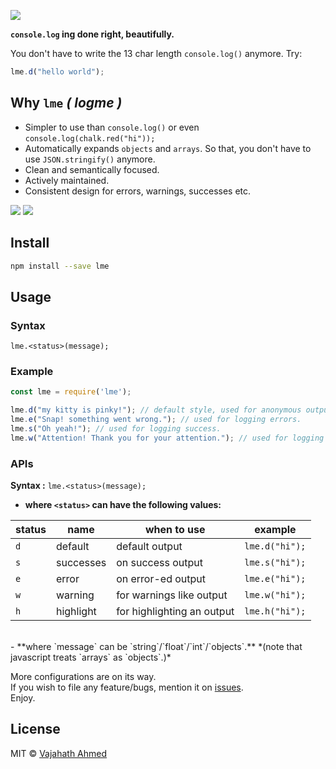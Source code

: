 ![](https://raw.githubusercontent.com/vajahath/lme/master/media/logo.png)

**`console.log` ing done right, beautifully.**


You don't have to write the 13 char length `console.log()` anymore. Try:

```javascript
lme.d("hello world");
```

## Why `lme` *( logme )*
- Simpler to use than `console.log()` or even `console.log(chalk.red("hi"));`
- Automatically expands `objects` and `arrays`. So that, you don't have to use `JSON.stringify()` anymore.
- Clean and semantically focused.
- Actively maintained.
- Consistent design for errors, warnings, successes etc.

![](https://raw.githubusercontent.com/vajahath/lme/master/media/obj-img.png)
![](https://raw.githubusercontent.com/vajahath/lme/master/media/str-img.png)

## Install

```bash
npm install --save lme
```

## Usage

### Syntax

`lme.<status>(message);`

### Example
```javascript
const lme = require('lme');

lme.d("my kitty is pinky!"); // default style, used for anonymous outputs.
lme.e("Snap! something went wrong."); // used for logging errors.
lme.s("Oh yeah!"); // used for logging success.
lme.w("Attention! Thank you for your attention."); // used for logging warnings.
```

### APIs

**Syntax :** `lme.<status>(message);`

- **where `<status>` can have the following values:**

| status        | name       | when to use                | example               |
| ------------- | ---------- | -------------------------- | --------------------- |
| `d`           | default    | default output             | `lme.d("hi");`        |
| `s`           | successes  | on success output          | `lme.s("hi");`        |
| `e`           | error      | on error-ed output         | `lme.e("hi");`        |
| `w`           | warning    | for warnings like output   | `lme.w("hi");`        |
| `h`           | highlight  | for highlighting an output | `lme.h("hi");`        |

<br>
- **where `message` can be `string`/`float`/`int`/`objects`.** *(note that javascript treats `arrays` as `objects`.)*

More configurations are on its way.<br>
If you wish to file any feature/bugs, mention it on [issues](https://github.com/vajahath/lme/issues).<br>
Enjoy.

## License
MIT &copy; [Vajahath Ahmed](https://mycolorpad.blogspot.in)